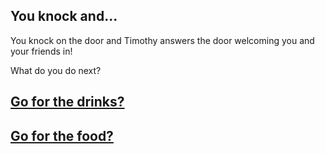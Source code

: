 ## You knock and...

You knock on the door and Timothy answers the door welcoming you and your friends in!

What do you do next?

## [Go for the drinks?](timothy.md)

## [Go for the food?](poison.md)
